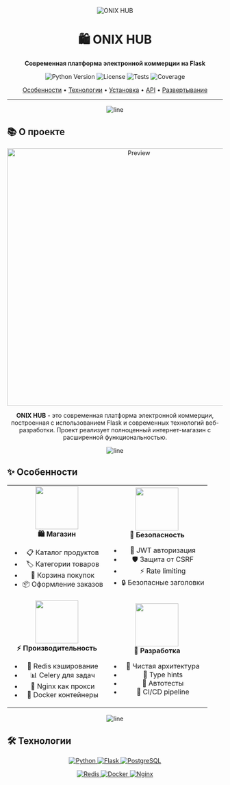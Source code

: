 <div align="center">
  
  ![ONIX HUB](app/static/img/logo.png)

  # 🛍️ ONIX HUB

  <p align="center">
    <b>Современная платформа электронной коммерции на Flask</b>
  </p>

  <p align="center">
    <img src="https://img.shields.io/badge/python-3.9+-blue.svg?style=for-the-badge&logo=python&logoColor=white" alt="Python Version" />
    <img src="https://img.shields.io/badge/license-MIT-green.svg?style=for-the-badge" alt="License" />
    <img src="https://img.shields.io/badge/tests-passing-brightgreen.svg?style=for-the-badge&logo=github-actions&logoColor=white" alt="Tests" />
    <img src="https://img.shields.io/badge/coverage-95%25-brightgreen.svg?style=for-the-badge&logo=codecov&logoColor=white" alt="Coverage" />
  </p>

  <p align="center">
    <a href="#-особенности">Особенности</a> •
    <a href="#-технологии">Технологии</a> •
    <a href="#-установка">Установка</a> •
    <a href="#-api">API</a> •
    <a href="#-развертывание">Развертывание</a>
  </p>

</div>

---

<div align="center">
  <img src="https://raw.githubusercontent.com/andreasbm/readme/master/assets/lines/rainbow.png" alt="line" />
</div>

## 📚 О проекте

<div align="center">
  <img src="app/static/img/preview.gif" alt="Preview" width="600px"/>
</div>

<p align="center">
  <b>ONIX HUB</b> - это современная платформа электронной коммерции, построенная с использованием Flask и современных технологий веб-разработки. 
  Проект реализует полноценный интернет-магазин с расширенной функциональностью.
</p>

<div align="center">
  <img src="https://raw.githubusercontent.com/andreasbm/readme/master/assets/lines/rainbow.png" alt="line" />
</div>

## ✨ Особенности

<table align="center">
  <tr>
    <td align="center">
      <img src="app/static/img/icons/shop.png" width="100px" /><br />
      <b>🛍️ Магазин</b>
      <ul>
        <li>📋 Каталог продуктов</li>
        <li>🏷️ Категории товаров</li>
        <li>🛒 Корзина покупок</li>
        <li>📦 Оформление заказов</li>
      </ul>
    </td>
    <td align="center">
      <img src="app/static/img/icons/security.png" width="100px" /><br />
      <b>🔐 Безопасность</b>
      <ul>
        <li>🔑 JWT авторизация</li>
        <li>🛡️ Защита от CSRF</li>
        <li>⚡ Rate limiting</li>
        <li>🔒 Безопасные заголовки</li>
      </ul>
    </td>
  </tr>
  <tr>
    <td align="center">
      <img src="app/static/img/icons/performance.png" width="100px" /><br />
      <b>⚡ Производительность</b>
      <ul>
        <li>💾 Redis кэширование</li>
        <li>📊 Celery для задач</li>
        <li>🚀 Nginx как прокси</li>
        <li>🐳 Docker контейнеры</li>
      </ul>
    </td>
    <td align="center">
      <img src="app/static/img/icons/development.png" width="100px" /><br />
      <b>🔧 Разработка</b>
      <ul>
        <li>📐 Чистая архитектура</li>
        <li>📝 Type hints</li>
        <li>🧪 Автотесты</li>
        <li>🔄 CI/CD pipeline</li>
      </ul>
    </td>
  </tr>
</table>

<div align="center">
  <img src="https://raw.githubusercontent.com/andreasbm/readme/master/assets/lines/rainbow.png" alt="line" />
</div>

## 🛠 Технологии

<div align="center">
  <p>
    <a href="https://www.python.org">
      <img src="https://img.shields.io/badge/Python-3776AB?style=for-the-badge&logo=python&logoColor=white" alt="Python" />
    </a>
    <a href="https://flask.palletsprojects.com">
      <img src="https://img.shields.io/badge/Flask-000000?style=for-the-badge&logo=flask&logoColor=white" alt="Flask" />
    </a>
    <a href="https://www.postgresql.org">
      <img src="https://img.shields.io/badge/PostgreSQL-316192?style=for-the-badge&logo=postgresql&logoColor=white" alt="PostgreSQL" />
    </a>
  </p>
  <p>
    <a href="https://redis.io">
      <img src="https://img.shields.io/badge/Redis-DC382D?style=for-the-badge&logo=redis&logoColor=white" alt="Redis" />
    </a>
    <a href="https://www.docker.com">
      <img src="https://img.shields.io/badge/Docker-2496ED?style=for-the-badge&logo=docker&logoColor=white" alt="Docker" />
    </a>
    <a href="https://nginx.org">
      <img src="https://img.shields.io/badge/Nginx-009639?style=for-the-badge&logo=nginx&logoColor=white" alt="Nginx" />
    </a>
  </p>
</div>